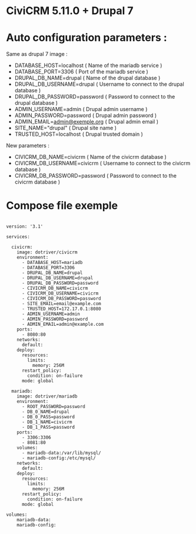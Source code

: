 # CiviCRM 5.11.0 + Drupal 7

# Auto configuration parameters :

Same as drupal 7 image :

- DATABASE_HOST=localhost       ( Name of the mariadb service )
- DATABASE_PORT=3306            ( Port of the mariadb service )
- DRUPAL_DB_NAME=drupal         ( Name of the drupal database )
- DRUPAL_DB_USERNAME=drupal     ( Username to connect to the drupal database )
- DRUPAL_DB_PASSWORD=password   ( Password to connect to the drupal database )
- ADMIN_USERNAME=admin          ( Drupal admin username )
- ADMIN_PASSWORD=password       ( Drupal admin password )
- ADMIN_EMAIL=admin@exemple.org ( Drupal admin email )
- SITE_NAME="drupal"            ( Drupal site name )
- TRUSTED_HOST=localhost        ( Drupal trusted domain )

New parameters :

- CIVICRM_DB_NAME=civicrm       ( Name of the civicrm database )
- CIVICRM_DB_USERNAME=civicrm   ( Username to connect to the civicrm database )
- CIVICRM_DB_PASSWORD=password  ( Password to connect to the civicrm database )

# Compose file exemple

```

version: '3.1'

services:

  civicrm:
    image: dotriver/civicrm
    environment:
      - DATABASE_HOST=mariadb
      - DATABASE_PORT=3306
      - DRUPAL_DB_NAME=drupal
      - DRUPAL_DB_USERNAME=drupal
      - DRUPAL_DB_PASSWORD=password
      - CIVICRM_DB_NAME=civicrm
      - CIVICRM_DB_USERNAME=civicrm
      - CIVICRM_DB_PASSWORD=password
      - SITE_EMAIL=email@example.com
      - TRUSTED_HOST=172.17.0.1:8080
      - ADMIN_USERNAME=admin
      - ADMIN_PASSWORD=password
      - ADMIN_EMAIL=admin@example.com
    ports:
      - 8080:80
    networks:
      default:
    deploy:
      resources:
        limits:
          memory: 256M
      restart_policy:
        condition: on-failure
      mode: global

  mariadb:
    image: dotriver/mariadb
    environment:
      - ROOT_PASSWORD=password
      - DB_0_NAME=drupal
      - DB_0_PASS=password
      - DB_1_NAME=civicrm
      - DB_1_PASS=password
    ports:
      - 3306:3306
      - 8081:80
    volumes:
      - mariadb-data:/var/lib/mysql/
      - mariadb-config:/etc/mysql/
    networks:
      default:
    deploy:
      resources:
        limits:
          memory: 256M
      restart_policy:
        condition: on-failure
      mode: global

volumes:
    mariadb-data:
    mariadb-config:

```